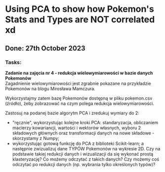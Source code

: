 # __Using PCA to show how Pokemon's Stats and Types are NOT correlated xd__
## Done: __27th October 2023__
### Tasks:
__Zadanie na zajęcia nr 4 - redukcja wielowymiarowości w bazie danych Pokemonów__  
Zagadnienie wielowymiarowości jest zgrabnie pokazane na przykładzie Pokemonów na blogu Mirosława Mamczura.

Wykorzystajmy zatem bazę Pokemonów dostępną w pliku pokemon.csv (źródło), żeby zobrazować na czym polega redukcja wielowymiarowości.

Zastosuj na podanej bazie algorytm PCA i zredukuj wymiary do 2:

- "ręcznie", wykorzystując kolejne kroki PCA: standaryzacja, obliczaniem macierzy kowariancji, wartości i wektorów własnych, wyboru 2 składowych głównych oraz transformacji danych na nowe składowe - skorzystamy z Numpy;  
- wykorzystując gotową funkcję do PCA z biblioteki Scikit-learn;
a następnie zwizualizuj dane TYPÓW Pokemonów na wykresie 2D.
Czy na podstawie takiej redukcji danych i wizualizacji da się wykonać prostą klasteryzację? Co możemy odczytać z takich danych? Czy możemy coś odczytać po redukcji danych (np. wybrania tylko określonych typów)?


